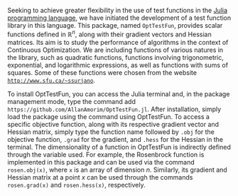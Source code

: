 Seeking to achieve greater flexibility in the use of test functions in the [Julia programming language](https://julialang.org/), we have initiated the development of a test function library in this language. This package, named `OptTestFun`, provides scalar functions defined in $\mathbb{R}^n$, along with their gradient vectors and Hessian matrices. Its aim is to study the performance of algorithms in the context of Continuous Optimization. We are including functions of various natures in the library, such as quadratic functions, functions involving trigonometric, exponential, and logarithmic expressions, as well as functions with sums of squares. Some of these functions were chosen from the website [`http://www.sfu.ca/~ssurjano`](http://www.sfu.ca/~ssurjano).

To install OptTestFun, you can access the Julia terminal and, in the package management mode, type the command add `https://github.com/AllanAmorim/OptTestFun.jl`. After installation, simply load the package using the command using OptTestFun. To access a specific objective function, along with its respective gradient vector and Hessian matrix, simply type the function name followed by `.obj` for the objective function, `.grad` for the gradient, and `.hess` for the Hessian in the terminal. The dimensionality of a function in OptTestFun is indirectly defined through the variable used. For example, the Rosenbrock function is implemented in this package and can be used via the command `rosen.obj(x)`, where `x` is an array of dimension $n$. Similarly, its gradient and Hessian matrix at a point $x$ can be used through the commands `rosen.grad(x)` and `rosen.hess(x)`, respectively.
